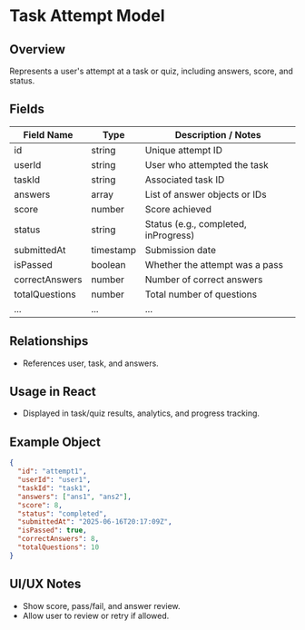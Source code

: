 # Task Attempt Model

## Overview

Represents a user's attempt at a task or quiz, including answers, score, and status.

## Fields

| Field Name     | Type      | Description / Notes                  |
| -------------- | --------- | ------------------------------------ |
| id             | string    | Unique attempt ID                    |
| userId         | string    | User who attempted the task          |
| taskId         | string    | Associated task ID                   |
| answers        | array     | List of answer objects or IDs        |
| score          | number    | Score achieved                       |
| status         | string    | Status (e.g., completed, inProgress) |
| submittedAt    | timestamp | Submission date                      |
| isPassed       | boolean   | Whether the attempt was a pass       |
| correctAnswers | number    | Number of correct answers            |
| totalQuestions | number    | Total number of questions            |
| ...            | ...       | ...                                  |

## Relationships

- References user, task, and answers.

## Usage in React

- Displayed in task/quiz results, analytics, and progress tracking.

## Example Object

```json
{
  "id": "attempt1",
  "userId": "user1",
  "taskId": "task1",
  "answers": ["ans1", "ans2"],
  "score": 8,
  "status": "completed",
  "submittedAt": "2025-06-16T20:17:09Z",
  "isPassed": true,
  "correctAnswers": 8,
  "totalQuestions": 10
}
```

## UI/UX Notes

- Show score, pass/fail, and answer review.
- Allow user to review or retry if allowed.
